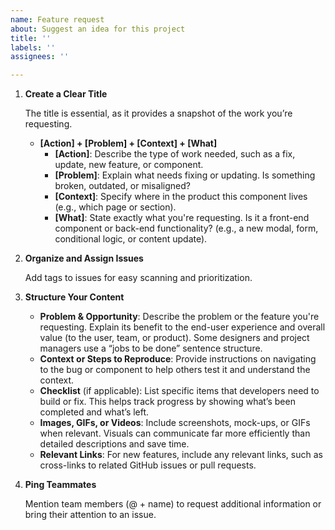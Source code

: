 ```yaml
---
name: Feature request
about: Suggest an idea for this project
title: ''
labels: ''
assignees: ''

---
```


1. **Create a Clear Title**

   The title is essential, as it provides a snapshot of the work you’re requesting.

   - **[Action] + [Problem] + [Context] + [What]**
     - **[Action]**: Describe the type of work needed, such as a fix, update, new feature, or component.
     - **[Problem]**: Explain what needs fixing or updating. Is something broken, outdated, or misaligned?
     - **[Context]**: Specify where in the product this component lives (e.g., which page or section).
     - **[What]**: State exactly what you're requesting. Is it a front-end component or back-end functionality? (e.g., a new modal, form, conditional logic, or content update).

2. **Organize and Assign Issues**

   Add tags to issues for easy scanning and prioritization.

3. **Structure Your Content**

   - **Problem & Opportunity**: Describe the problem or the feature you're requesting. Explain its benefit to the end-user experience and overall value (to the user, team, or product). Some designers and project managers use a “jobs to be done” sentence structure.
   - **Context or Steps to Reproduce**: Provide instructions on navigating to the bug or component to help others test it and understand the context.
   - **Checklist** (if applicable): List specific items that developers need to build or fix. This helps track progress by showing what’s been completed and what’s left.
   - **Images, GIFs, or Videos**: Include screenshots, mock-ups, or GIFs when relevant. Visuals can communicate far more efficiently than detailed descriptions and save time.
   - **Relevant Links**: For new features, include any relevant links, such as cross-links to related GitHub issues or pull requests.

4. **Ping Teammates**

   Mention team members (@ + name) to request additional information or bring their attention to an issue.
